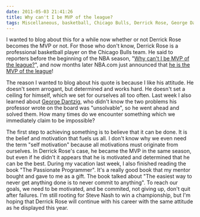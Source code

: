 ```yaml
---
date: 2011-05-03 21:41:26
title: Why can't I be MVP of the league?
tags: Miscellaneous, basketball, Chicago Bulls, Derrick Rose, George Dantzig, NBA, Passionate Programmer, Steve Nash
---
```


I wanted to blog about this for a while now whether or not Derrick Rose becomes the MVP or not. For those who don't know, Derrick Rose is a professional basketball player on the Chicago Bulls team. He said to reporters before the beginning of the NBA season, "[Why can't I be MVP of the league?](http://www.youtube.com/watch?v=s3NVmn51zE0)", and now months later NBA.com just announced that [he is the MVP of the league](http://www.nba.com/2011/news/05/03/mvp-award/index.html)!

The reason I wanted to blog about his quote is because I like his attitude. He doesn't seem arrogant, but determined and works hard. He doesn't set a ceiling for himself, which we set for ourselves all too often. Last week I also learned about [George Dantzig](http://en.wikipedia.org/wiki/George_Dantzig), who didn't know the two problems his professor wrote on the board was "unsolvable", so he went ahead and solved them. How many times do we encounter something which we immediately claim to be impossible?

The first step to achieving something is to believe that it can be done. It is the belief and motivation that fuels us all. I don't know why we even need the term "self motivation" because all motivations must originate from ourselves. In Derrick Rose's case, he became the MVP in the same season, but even if he didn't it appears that he is motivated and determined that he can be the best. During my vacation last week, I also finished reading the book "The Passionate Programmer". It's a really good book that my mentor bought and gave to me as a gift. The book talked about "The easiest way to never get anything done is to never commit to anything". To reach our goals, we need to be motivated, and be commited, not giving up, don't quit after failures. I'm still rooting for Steve Nash to win a championship, but I'm hoping that Derrick Rose will continue with his career with the same attitude as he displayed this year.
